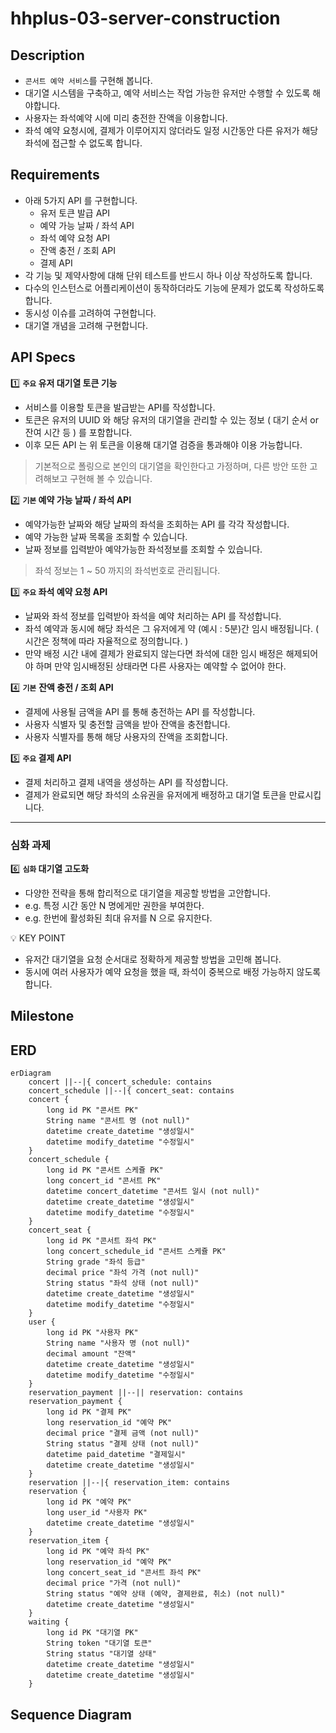 # hhplus-03-server-construction

## Description

- `콘서트 예약 서비스`를 구현해 봅니다.
- 대기열 시스템을 구축하고, 예약 서비스는 작업 가능한 유저만 수행할 수 있도록 해야합니다.
- 사용자는 좌석예약 시에 미리 충전한 잔액을 이용합니다.
- 좌석 예약 요청시에, 결제가 이루어지지 않더라도 일정 시간동안 다른 유저가 해당 좌석에 접근할 수 없도록 합니다.

## Requirements

- 아래 5가지 API 를 구현합니다.
    - 유저 토큰 발급 API
    - 예약 가능 날짜 / 좌석 API
    - 좌석 예약 요청 API
    - 잔액 충전 / 조회 API
    - 결제 API
- 각 기능 및 제약사항에 대해 단위 테스트를 반드시 하나 이상 작성하도록 합니다.
- 다수의 인스턴스로 어플리케이션이 동작하더라도 기능에 문제가 없도록 작성하도록 합니다.
- 동시성 이슈를 고려하여 구현합니다.
- 대기열 개념을 고려해 구현합니다.

## API Specs

1️⃣ **`주요` 유저 대기열 토큰 기능**

- 서비스를 이용할 토큰을 발급받는 API를 작성합니다.
- 토큰은 유저의 UUID 와 해당 유저의 대기열을 관리할 수 있는 정보 ( 대기 순서 or 잔여 시간 등 ) 를 포함합니다.
- 이후 모든 API 는 위 토큰을 이용해 대기열 검증을 통과해야 이용 가능합니다.

> 기본적으로 폴링으로 본인의 대기열을 확인한다고 가정하며, 다른 방안 또한 고려해보고 구현해 볼 수 있습니다.

2️⃣ **`기본` 예약 가능 날짜 / 좌석 API**

- 예약가능한 날짜와 해당 날짜의 좌석을 조회하는 API 를 각각 작성합니다.
- 예약 가능한 날짜 목록을 조회할 수 있습니다.
- 날짜 정보를 입력받아 예약가능한 좌석정보를 조회할 수 있습니다.

> 좌석 정보는 1 ~ 50 까지의 좌석번호로 관리됩니다.

3️⃣ **`주요` 좌석 예약 요청 API**

- 날짜와 좌석 정보를 입력받아 좌석을 예약 처리하는 API 를 작성합니다.
- 좌석 예약과 동시에 해당 좌석은 그 유저에게 약 (예시 : 5분)간 임시 배정됩니다. ( 시간은 정책에 따라 자율적으로 정의합니다. )
- 만약 배정 시간 내에 결제가 완료되지 않는다면 좌석에 대한 임시 배정은 해제되어야 하며 만약 임시배정된 상태라면 다른 사용자는 예약할 수 없어야 한다.

4️⃣ **`기본`**  **잔액 충전 / 조회 API**

- 결제에 사용될 금액을 API 를 통해 충전하는 API 를 작성합니다.
- 사용자 식별자 및 충전할 금액을 받아 잔액을 충전합니다.
- 사용자 식별자를 통해 해당 사용자의 잔액을 조회합니다.

5️⃣ **`주요` 결제 API**

- 결제 처리하고 결제 내역을 생성하는 API 를 작성합니다.
- 결제가 완료되면 해당 좌석의 소유권을 유저에게 배정하고 대기열 토큰을 만료시킵니다.

---

### 심화 과제

6️⃣ **`심화` 대기열 고도화**

- 다양한 전략을 통해 합리적으로 대기열을 제공할 방법을 고안합니다.
- e.g. 특정 시간 동안 N 명에게만 권한을 부여한다.
- e.g. 한번에 활성화된 최대 유저를 N 으로 유지한다.

<aside>
💡 KEY POINT
</aside>

- 유저간 대기열을 요청 순서대로 정확하게 제공할 방법을 고민해 봅니다.
- 동시에 여러 사용자가 예약 요청을 했을 때, 좌석이 중복으로 배정 가능하지 않도록 합니다.

## Milestone

## ERD

``` mermaid
erDiagram  
    concert ||--|{ concert_schedule: contains
	concert_schedule ||--|{ concert_seat: contains    
	concert {  
        long id PK "콘서트 PK"
		String name "콘서트 명 (not null)"
		datetime create_datetime "생성일시"  
        datetime modify_datetime "수정일시"  
    }    
    concert_schedule {        
		long id PK "콘서트 스케쥴 PK"        
		long concert_id "콘서트 PK"        
		datetime concert_datetime "콘서트 일시 (not null)"        
		datetime create_datetime "생성일시"  
		datetime modify_datetime "수정일시"  
    }    
    concert_seat {        
		long id PK "콘서트 좌석 PK"        
		long concert_schedule_id "콘서트 스케쥴 PK"        
		String grade "좌석 등급"  
		decimal price "좌석 가격 (not null)"        
		String status "좌석 상태 (not null)"        
		datetime create_datetime "생성일시"  
		datetime modify_datetime "수정일시"  
    }  
    user {        
		long id PK "사용자 PK"        
		String name "사용자 명 (not null)"        
		decimal amount "잔액"  
		datetime create_datetime "생성일시"  
		datetime modify_datetime "수정일시"  
    }  
    reservation_payment ||--|| reservation: contains
	reservation_payment {        
		long id PK "결제 PK"        
		long reservation_id "예약 PK"        
		decimal price "결제 금액 (not null)"        
		String status "결제 상태 (not null)"        
		datetime paid_datetime "결제일시"  
		datetime create_datetime "생성일시"  
    }    
    reservation ||--|{ reservation_item: contains    
    reservation {        
		long id PK "예약 PK"        
		long user_id "사용자 PK"        
		datetime create_datetime "생성일시"  
    }    
    reservation_item {        
		long id PK "예약 좌석 PK"        
		long reservation_id "예약 PK"        
		long concert_seat_id "콘서트 좌석 PK"        
		decimal price "가격 (not null)"        
		String status "예약 상태 (예약, 결제완료, 취소) (not null)"  
		datetime create_datetime "생성일시"  
    }  
    waiting {        
		long id PK "대기열 PK"        
		String token "대기열 토큰"  
		String status "대기열 상태"  
		datetime create_datetime "생성일시"  
		datetime create_datetime "생성일시"  
    }
```  

## Sequence Diagram
